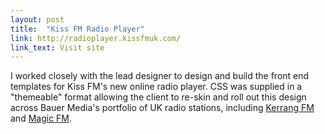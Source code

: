 ```yaml
---
layout: post
title:  "Kiss FM Radio Player"
link: http://radioplayer.kissfmuk.com/
link_text: Visit site
---
```


I worked closely with the lead designer to design and build the front end templates for Kiss FM's new online radio player. CSS was supplied in a "themeable" format allowing the client to re-skin and roll out this design across Bauer Media's portfolio of UK radio stations, including <a href="http://radioplayer.kerrangradio.co.uk/" target="_blank">Kerrang FM</a> and <a href="http://radioplayer.magic.co.uk/live/" target="_blank">Magic FM</a>. 